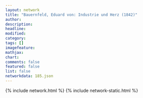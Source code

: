 ```yaml
---
layout: network
title: "Bauernfeld, Eduard von: Industrie und Herz (1842)"
author:
description:
headline:
modified:
category:
tags: []
imagefeature: 
mathjax: 
chart: 
comments: false
featured: false
list: false
networkdata: 185.json
---
```

{% include network.html %}
{% include network-static.html %}

